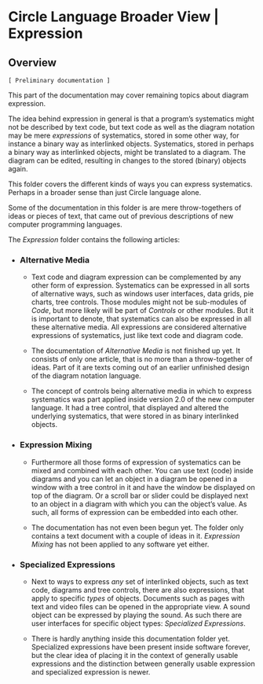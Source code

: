 ﻿Circle Language Broader View | Expression
=========================================

Overview
--------

`[ Preliminary documentation ]`

This part of the documentation may cover remaining topics about diagram expression.  

The idea behind expression in general is that a program’s systematics might not be described by text code, but text code as well as the diagram notation may be mere *expressions* of systematics, stored in some other way, for instance a binary way as interlinked objects. Systematics, stored in perhaps a binary way as interlinked objects, might be translated to a diagram. The diagram can be edited, resulting in changes to the stored (binary) objects again.

This folder covers the different kinds of ways you can express systematics. Perhaps in a broader sense than just Circle language alone.

Some of the documentation in this folder is are mere throw-togethers of ideas or pieces of text, that came out of previous descriptions of new computer programming languages.

The *Expression* folder contains the following articles:

- ### Alternative Media

    - Text code and diagram expression can be complemented by any other form of expression. Systematics can be expressed in all sorts of alternative ways, such as windows user interfaces, data grids, pie charts, tree controls. Those modules might not be sub-modules of *Code*, but more likely will be part of *Controls* or other modules. But it is important to denote, that systematics can also be expressed in all these alternative media. All expressions are considered alternative expressions of systematics, just like text code and diagram code.

    - The documentation of *Alternative Media* is not finished up yet. It consists of only one article, that is no more than a throw-together of ideas. Part of it are texts coming out of an earlier unfinished design of the diagram notation language.

    - The concept of controls being alternative media in which to express systematics was part applied inside version 2.0 of the new computer language. It had a tree control, that displayed and altered the underlying systematics, that were stored in as binary interlinked objects.

- ### Expression Mixing

    - Furthermore all those forms of expression of systematics can be mixed and combined with each other. You can use text (code) inside diagrams and you can let an object in a diagram be opened in a window with a tree control in it and have the window be displayed on top of the diagram. Or a scroll bar or slider could be displayed next to an object in a diagram with which you can the object’s value. As such, all forms of expression can be embedded into each other.

    - The documentation has not even been begun yet. The folder only contains a text document with a couple of ideas in it. *Expression Mixing* has not been applied to any software yet either.

- ### Specialized Expressions

    - Next to ways to express *any* set of interlinked objects, such as text code, diagrams and tree controls, there are also expressions, that apply to specific *types* of objects. Documents such as pages with text and video files can be opened in the appropriate view. A sound object can be expressed by playing the sound. As such there are user interfaces for specific object types: *Specialized Expressions*.

    - There is hardly anything inside this documentation folder yet. Specialized expressions have been present inside software forever, but the clear idea of placing it in the context of generally usable expressions and the distinction between generally usable expression and specialized expression is newer.
